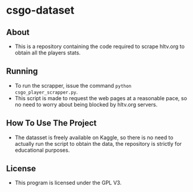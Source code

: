 # csgo-dataset

## About
- This is a repository containing the code required to scrape hltv.org to obtain all the players stats.

## Running

- To run the scrapper, issue the command `python csgo_player_scrapper.py`.
- This script is made to request the web pages at a reasonable pace, so no need to worry about being blocked by hltv.org servers.

## How To Use The Project
- The datasset is freely available on Kaggle, so there is no need to actually run the script to obtain the data, the repository is strictly for educational purposes.

## License
- This program is licensed under the GPL V3.
